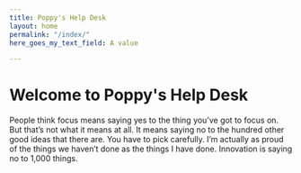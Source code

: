 ```yaml
---
title: Poppy's Help Desk
layout: home
permalink: "/index/"
here_goes_my_text_field: A value

---
```

# Welcome to Poppy's Help Desk

People think focus means saying yes to the thing you’ve got to focus on. But that’s not what it means at all. It means saying no to the hundred other good ideas that there are. You have to pick carefully. I’m actually as proud of the things we haven’t done as the things I have done. Innovation is saying no to 1,000 things.